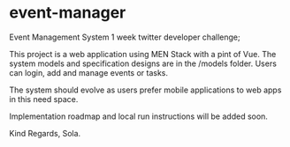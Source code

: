 # event-manager
Event Management System
1 week twitter developer challenge;

This project is a web application using MEN Stack with a pint of Vue. 
The system models and specification designs are in the /models folder.
Users can login, add and manage events or tasks.

The system should evolve as users prefer mobile applications to web apps in this need space. 

Implementation roadmap and local run instructions will be added soon.

Kind Regards,
Sola.
